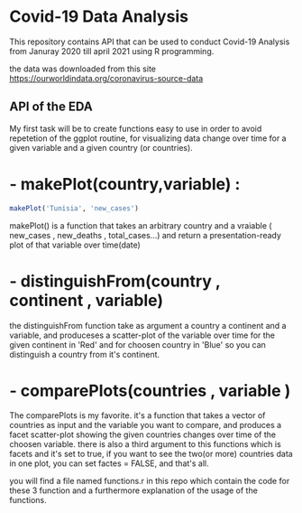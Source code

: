 # Covid-19 Data Analysis

This repository contains API that can be used to conduct Covid-19 Analysis from Januray 2020 till april 2021  using R programming.

the data was downloaded from this site https://ourworldindata.org/coronavirus-source-data


## API of the EDA

My first task will be to create functions easy to use in order to avoid repetetion of the ggplot routine, 
for visualizing data change over time for a given variable and a given country (or countries).

# - makePlot(country,variable) : 

```R
makePlot('Tunisia', 'new_cases')

```

makePlot() is a function that takes an arbitrary country and a vraiable ( new_cases , new_deaths , total_cases...)  and return a presentation-ready plot of that variable over time(date)

# - distinguishFrom(country , continent , variable)

the distinguishFrom function take as argument a country a continent and a variable, and produceses a scatter-plot of the variable over time for the given continent in 'Red' and for choosen country in 'Blue' so you can distinguish a country from it's continent.

# - comparePlots(countries , variable ) 

The comparePlots is my favorite. it's a function that takes a vector of countries as input and the variable you want to compare, and produces a facet scatter-plot showing the given countries changes over time of the choosen variable.  there is also a third argument to this functions which is facets and it's set to true,
if you want to see the two(or more) countries data in one plot, you can set factes = FALSE, and that's all.


you will find a file named functions.r in this repo which contain the code for these 3 function and a furthermore explanation of the usage of the functions.

